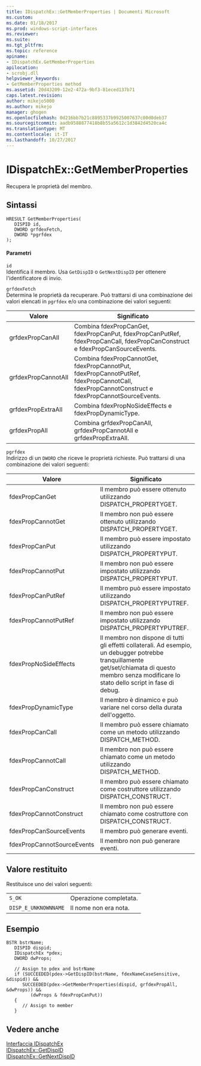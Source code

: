 ```yaml
---
title: IDispatchEx::GetMemberProperties | Documenti Microsoft
ms.custom: 
ms.date: 01/18/2017
ms.prod: windows-script-interfaces
ms.reviewer: 
ms.suite: 
ms.tgt_pltfrm: 
ms.topic: reference
apiname:
- IDispatchEx.GetMemberProperties
apilocation:
- scrobj.dll
helpviewer_keywords:
- GetMemberProperties method
ms.assetid: 20d43209-12e2-472a-9bf3-81eced137b71
caps.latest.revision: 
author: mikejo5000
ms.author: mikejo
manager: ghogen
ms.openlocfilehash: 0d216bb7b21c8895337b9925007637c00d0deb37
ms.sourcegitcommit: aadb9588877418b8b55a5612c1d3842d4520ca4c
ms.translationtype: MT
ms.contentlocale: it-IT
ms.lasthandoff: 10/27/2017
---
```

# <a name="idispatchexgetmemberproperties"></a>IDispatchEx::GetMemberProperties
Recupera le proprietà del membro.  
  
## <a name="syntax"></a>Sintassi  
  
```  
HRESULT GetMemberProperties(  
   DISPID id,  
   DWORD grfdexFetch,  
   DWORD *pgrfdex  
);  
```  
  
#### <a name="parameters"></a>Parametri  
 `id`  
 Identifica il membro. Usa `GetDispID` o `GetNextDispID` per ottenere l'identificatore di invio.  
  
 `grfdexFetch`  
 Determina le proprietà da recuperare. Può trattarsi di una combinazione dei valori elencati in `pgrfdex` e/o una combinazione dei valori seguenti:  
  
|Valore|Significato|  
|-----------|-------------|  
|grfdexPropCanAll|Combina fdexPropCanGet, fdexPropCanPut, fdexPropCanPutRef, fdexPropCanCall, fdexPropCanConstruct e fdexPropCanSourceEvents.|  
|grfdexPropCannotAll|Combina fdexPropCannotGet, fdexPropCannotPut, fdexPropCannotPutRef, fdexPropCannotCall, fdexPropCannotConstruct e fdexPropCannotSourceEvents.|  
|grfdexPropExtraAll|Combina fdexPropNoSideEffects e fdexPropDynamicType.|  
|grfdexPropAll|Combina grfdexPropCanAll, grfdexPropCannotAll e grfdexPropExtraAll.|  
  
 `pgrfdex`  
 Indirizzo di un `DWORD` che riceve le proprietà richieste. Può trattarsi di una combinazione dei valori seguenti:  
  
|Valore|Significato|  
|-----------|-------------|  
|fdexPropCanGet|Il membro può essere ottenuto utilizzando DISPATCH_PROPERTYGET.|  
|fdexPropCannotGet|Il membro non può essere ottenuto utilizzando DISPATCH_PROPERTYGET.|  
|fdexPropCanPut|Il membro può essere impostato utilizzando DISPATCH_PROPERTYPUT.|  
|fdexPropCannotPut|Il membro non può essere impostato utilizzando DISPATCH_PROPERTYPUT.|  
|fdexPropCanPutRef|Il membro può essere impostato utilizzando DISPATCH_PROPERTYPUTREF.|  
|fdexPropCannotPutRef|Il membro non può essere impostato utilizzando DISPATCH_PROPERTYPUTREF.|  
|fdexPropNoSideEffects|Il membro non dispone di tutti gli effetti collaterali. Ad esempio, un debugger potrebbe tranquillamente get/set/chiamata di questo membro senza modificare lo stato dello script in fase di debug.|  
|fdexPropDynamicType|Il membro è dinamico e può variare nel corso della durata dell'oggetto.|  
|fdexPropCanCall|Il membro può essere chiamato come un metodo utilizzando DISPATCH_METHOD.|  
|fdexPropCannotCall|Il membro non può essere chiamato come un metodo utilizzando DISPATCH_METHOD.|  
|fdexPropCanConstruct|Il membro può essere chiamato come costruttore utilizzando DISPATCH_CONSTRUCT.|  
|fdexPropCannotConstruct|Il membro non può essere chiamato come costruttore con DISPATCH_CONSTRUCT.|  
|fdexPropCanSourceEvents|Il membro può generare eventi.|  
|fdexPropCannotSourceEvents|Il membro non può generare eventi.|  
  
## <a name="return-value"></a>Valore restituito  
 Restituisce uno dei valori seguenti:  
  
|||  
|-|-|  
|`S_OK`|Operazione completata.|  
|`DISP_E_UNKNOWNNAME`|Il nome non era nota.|  
  
## <a name="example"></a>Esempio  
  
```  
BSTR bstrName;  
   DISPID dispid;  
   IDispatchEx *pdex;   
   DWORD dwProps;  
  
   // Assign to pdex and bstrName  
   if (SUCCEEDED(pdex->GetDispID(bstrName, fdexNameCaseSensitive, &dispid)) &&  
      SUCCEEDED(pdex->GetMemberProperties(dispid, grfdexPropAll, &dwProps)) &&  
         (dwProps & fdexPropCanPut))  
   {  
      // Assign to member  
   }  
```  
  
## <a name="see-also"></a>Vedere anche  
 [Interfaccia IDispatchEx](../../winscript/reference/idispatchex-interface.md)   
 [IDispatchEx::GetDispID](../../winscript/reference/idispatchex-getdispid.md)   
 [IDispatchEx::GetNextDispID](../../winscript/reference/idispatchex-getnextdispid.md)